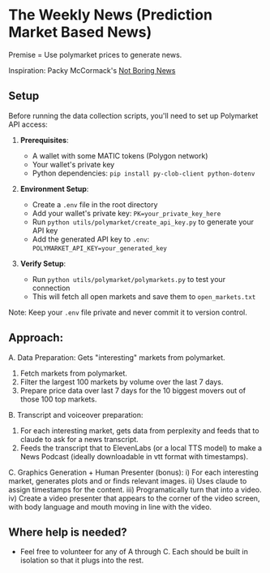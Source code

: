 # The Weekly News (Prediction Market Based News)

Premise = Use polymarket prices to generate news.

Inspiration: Packy McCormack's [Not Boring News](https://www.notboring.co/p/introducing-boring-news)

## Setup
Before running the data collection scripts, you'll need to set up Polymarket API access:

1. **Prerequisites**:
   - A wallet with some MATIC tokens (Polygon network)
   - Your wallet's private key
   - Python dependencies: `pip install py-clob-client python-dotenv`

2. **Environment Setup**:
   - Create a `.env` file in the root directory
   - Add your wallet's private key: `PK=your_private_key_here`
   - Run `python utils/polymarket/create_api_key.py` to generate your API key
   - Add the generated API key to `.env`: `POLYMARKET_API_KEY=your_generated_key`

3. **Verify Setup**:
   - Run `python utils/polymarket/polymarkets.py` to test your connection
   - This will fetch all open markets and save them to `open_markets.txt`

Note: Keep your `.env` file private and never commit it to version control.

## Approach:
A. Data Preparation: Gets "interesting" markets from polymarket.
  1. Fetch markets from polymarket.
  2. Filter the largest 100 markets by volume over the last 7 days.
  3. Prepare price data over last 7 days for the 10 biggest movers out of those 100 top markets.

B. Transcript and voiceover preparation: 
  1. For each interesting market, gets data from perplexity and feeds that to claude to ask for a news transcript.
  2. Feeds the transcript that to ElevenLabs (or a local TTS model) to make a News Podcast (ideally downloadable in vtt format with timestamps).

C. Graphics Generation + Human Presenter (bonus):
  i) For each interesting market, generates plots and or finds relevant images.
  ii) Uses claude to assign timestamps for the content.
  iii) Programatically turn that into a video.
  iv) Create a video presenter that appears to the corner of the video screen, with body language and mouth moving in line with the video.

## Where help is needed?
- Feel free to volunteer for any of A through C. Each should be built in isolation so that it plugs into the rest.
